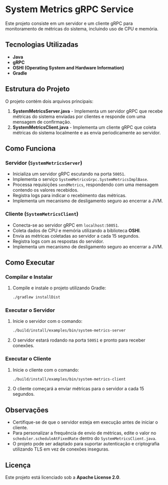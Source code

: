 # System Metrics gRPC Service

Este projeto consiste em um servidor e um cliente gRPC para monitoramento de métricas do sistema, incluindo uso de CPU e memória.

## Tecnologias Utilizadas
- **Java**
- **gRPC**
- **OSHI (Operating System and Hardware Information)**
- **Gradle**

## Estrutura do Projeto

O projeto contém dois arquivos principais:

1. **SystemMetricsServer.java** - Implementa um servidor gRPC que recebe métricas do sistema enviadas por clientes e responde com uma mensagem de confirmação.
2. **SystemMetricsClient.java** - Implementa um cliente gRPC que coleta métricas do sistema localmente e as envia periodicamente ao servidor.

## Como Funciona

### Servidor (`SystemMetricsServer`)
- Inicializa um servidor gRPC escutando na porta `50051`.
- Implementa o serviço `SystemMetricsGrpc.SystemMetricsImplBase`.
- Processa requisições `sendMetrics`, respondendo com uma mensagem contendo os valores recebidos.
- Registra logs para indicar o recebimento das métricas.
- Implementa um mecanismo de desligamento seguro ao encerrar a JVM.

### Cliente (`SystemMetricsClient`)
- Conecta-se ao servidor gRPC em `localhost:50051`.
- Coleta dados de CPU e memória utilizando a biblioteca **OSHI**.
- Envia as métricas coletadas ao servidor a cada 15 segundos.
- Registra logs com as respostas do servidor.
- Implementa um mecanismo de desligamento seguro ao encerrar a JVM.

## Como Executar

### Compilar e Instalar
1. Compile e instale o projeto utilizando Gradle:
   ```sh
   ./gradlew installDist
   ```

### Executar o Servidor
1. Inicie o servidor com o comando:
   ```sh
   ./build/install/examples/bin/system-metrics-server
   ```
2. O servidor estará rodando na porta `50051` e pronto para receber conexões.

### Executar o Cliente
1. Inicie o cliente com o comando:
   ```sh
   ./build/install/examples/bin/system-metrics-client
   ```
2. O cliente começará a enviar métricas para o servidor a cada 15 segundos.

## Observações
- Certifique-se de que o servidor esteja em execução antes de iniciar o cliente.
- Para personalizar a frequência de envio de métricas, edite o valor no `scheduler.scheduleAtFixedRate` dentro do `SystemMetricsClient.java`.
- O projeto pode ser adaptado para suportar autenticação e criptografia utilizando TLS em vez de conexões inseguras.

## Licença
Este projeto está licenciado sob a **Apache License 2.0**.

